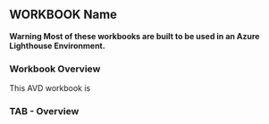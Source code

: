 ## WORKBOOK Name

**Warning Most of these workbooks are built to be used in an Azure Lighthouse Environment.**


### Workbook Overview 
This AVD workbook is 


### TAB - Overview

